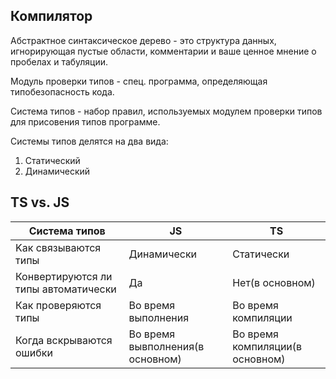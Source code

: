## Компилятор
Абстрактное синтаксическое дерево - это структура данных, игнорирующая пустые области, комментарии и ваше ценное мнение о пробелах и табуляции.

Модуль проверки типов - спец. программа, определяющая типобезопасность кода.

Система типов - набор правил, используемых модулем проверки типов для присовения типов программе.

Системы типов делятся на два вида: 
1. Статический
2. Динамический

## TS vs. JS

| Система типов | JS | TS |
|---------------|----|----|
| Kак связываются типы | Динамически|Статически |
| Конвертируются ли типы автоматически | Да | Нет(в основном)|
| Как проверяются типы |Во время выполнения | Во время компиляции|
| Когда вскрываются ошибки | Во время вывполнения(в основном)| Во время компиляции(в основном)|


  
